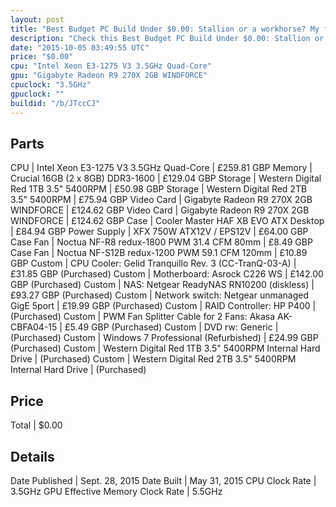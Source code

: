 ```yaml
---
layout: post
title: "Best Budget PC Build Under $0.00: Stallion or a workhorse? My first build for years, got to last a few too."
description: "Check this Best Budget PC Build Under $0.00: Stallion or a workhorse? My first build for years, got to last a few too.. CPU: Intel Xeon E3-1275 V3 3.5GHz Quad-Core, Memory"
date: "2015-10-05 03:49:55 UTC"
price: "$0.00"
cpu: "Intel Xeon E3-1275 V3 3.5GHz Quad-Core"
gpu: "Gigabyte Radeon R9 270X 2GB WINDFORCE"
cpuclock: "3.5GHz"
gpuclock: ""
buildid: "/b/JTccCJ"
---
```


## Parts

CPU | Intel Xeon E3-1275 V3 3.5GHz Quad-Core | £259.81 GBP
Memory | Crucial 16GB (2 x 8GB) DDR3-1600 | £129.04 GBP
Storage | Western Digital Red 1TB 3.5" 5400RPM | £50.98 GBP
Storage | Western Digital Red 2TB 3.5" 5400RPM | £75.94 GBP
Video Card | Gigabyte Radeon R9 270X 2GB WINDFORCE | £124.62 GBP
Video Card | Gigabyte Radeon R9 270X 2GB WINDFORCE | £124.62 GBP
Case | Cooler Master HAF XB EVO ATX Desktop | £84.94 GBP
Power Supply | XFX 750W ATX12V / EPS12V | £64.00 GBP
Case Fan | Noctua NF-R8 redux-1800 PWM 31.4 CFM 80mm | £8.49 GBP
Case Fan | Noctua NF-S12B redux-1200 PWM 59.1 CFM 120mm | £10.89 GBP
Custom | CPU Cooler: Gelid Tranquillo Rev. 3  (CC-TranQ-03-A) | £31.85 GBP (Purchased)
Custom | Motherboard:  Asrock C226 WS | £142.00 GBP (Purchased)
Custom | NAS: Netge​ar ReadyNA​S RN10200 ​(diskless) | £93.27 GBP (Purchased)
Custom | Network switch: Netgear unmanaged GigE 5port | £19.99 GBP (Purchased)
Custom | RAID Controller: HP P400 | (Purchased)
Custom | PWM Fan Splitter Cable for 2 Fans:  Akasa AK-CBFA04-15 | £5.49 GBP (Purchased)
Custom | DVD rw:  Generic | (Purchased)
Custom | Windows 7 Professional  (Refurbished) | £24.99 GBP (Purchased)
Custom | Western Digital Red 1TB 3.5" 5400RPM Internal Hard Drive | (Purchased)
Custom | Western Digital Red 2TB 3.5" 5400RPM Internal Hard Drive | (Purchased)

## Price

Total | $0.00

## Details

Date Published | Sept. 28, 2015
Date Built | May 31, 2015
CPU Clock Rate | 3.5GHz
GPU Effective Memory Clock Rate | 5.5GHz